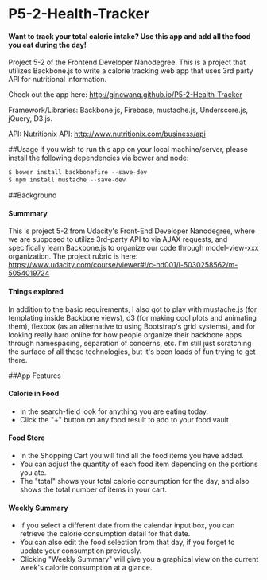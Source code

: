 # P5-2-Health-Tracker

#### Want to track your total calorie intake? Use this app and add all the food you eat during the day! 
Project 5-2 of the Frontend Developer Nanodegree. This is a project that utilizes Backbone.js to write a  calorie tracking web app that uses 3rd party API for nutritional information.

Check out the app here: http://gincwang.github.io/P5-2-Health-Tracker

Framework/Libraries: Backbone.js, Firebase, mustache.js, Underscore.js, jQuery, D3.js.

API: Nutritionix API: http://www.nutritionix.com/business/api

##Usage
If you wish to run this app on your local machine/server, please install the following dependencies via bower and node:
```javascript
$ bower install backbonefire --save-dev
$ npm install mustache --save-dev
```

##Background

#### Summmary
This is project 5-2 from Udacity's Front-End Developer Nanodegree, where we are supposed to utilize 3rd-party API to via AJAX requests, and specifically learn Backbone.js to organize our code through model-view-xxx organization. The project rubric is here: https://www.udacity.com/course/viewer#!/c-nd001/l-5030258562/m-5054019724

#### Things explored
In addition to the basic requirements, I also got to play with mustache.js (for templating inside Backbone views), d3 (for making cool plots and animating them), flexbox (as an alternative to using Bootstrap's grid systems), and for looking really hard online for how people organize their backbone apps through namespacing, separation of concerns, etc. I'm still just scratching the surface of all these technologies, but it's been loads of fun trying to get there.


##App Features
  
#### Calorie in Food
  * In the search-field look for anything you are eating today.
  * Click the "+" button on any food result to add to your food vault.

#### Food Store
  * In the Shopping Cart you will find all the food items you have added.
  * You can adjust the quantity of each food item depending on the portions you ate.
  * The "total" shows your total calorie consumption for the day, and also shows the total number of items in your cart.

#### Weekly Summary
  * If you select a different date from the calendar input box, you can retrieve the calorie consumption detail for that date.
  * You can also edit the food selection from that day, if you forget to update your consumption previously.
  * Clicking "Weekly Summary" will give you a graphical view on the current week's calorie consumption at a glance.
  

